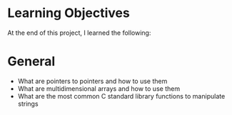 # Learning Objectives
At the end of this project, I learned the following:

# General

- What are pointers to pointers and how to use them
- What are multidimensional arrays and how to use them
- What are the most common C standard library functions to manipulate strings

